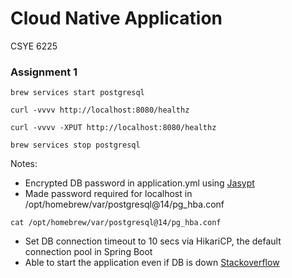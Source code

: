 # Cloud Native Application
CSYE 6225

### Assignment 1
```
brew services start postgresql
```
```
curl -vvvv http://localhost:8080/healthz 
```
```
curl -vvvv -XPUT http://localhost:8080/healthz
```
```
brew services stop postgresql
```
Notes:
- Encrypted DB password in application.yml using [Jasypt](http://www.jasypt.org/)
- Made password required for localhost in /opt/homebrew/var/postgresql@14/pg_hba.conf
```
cat /opt/homebrew/var/postgresql@14/pg_hba.conf
```
- Set DB connection timeout to 10 secs via HikariCP, the default connection pool in Spring Boot
- Able to start the application even if DB is down [Stackoverflow](https://stackoverflow.com/a/60348220)